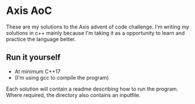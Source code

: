 # Axis AoC

These are my solutions to the Axis advent of code challenge. I'm writing my solutions in c++ mainly because I'm taking it as a opportunity to learn and practice the language better.

## Run it yourself

-   At minimum C++17
-   (I'm using gcc to compile the program)

Each solution will contain a readme describing how to run the program. Where required, the directory also contains an inputfile.
